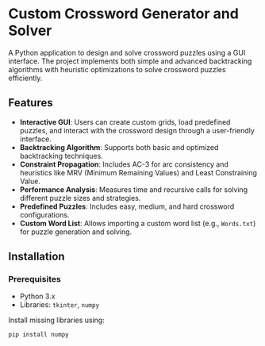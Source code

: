 # Custom Crossword Generator and Solver

A Python application to design and solve crossword puzzles using a GUI interface. The project implements both simple and advanced backtracking algorithms with heuristic optimizations to solve crossword puzzles efficiently.

## Features

- **Interactive GUI**: Users can create custom grids, load predefined puzzles, and interact with the crossword design through a user-friendly interface.
- **Backtracking Algorithm**: Supports both basic and optimized backtracking techniques.
- **Constraint Propagation**: Includes AC-3 for arc consistency and heuristics like MRV (Minimum Remaining Values) and Least Constraining Value.
- **Performance Analysis**: Measures time and recursive calls for solving different puzzle sizes and strategies.
- **Predefined Puzzles**: Includes easy, medium, and hard crossword configurations.
- **Custom Word List**: Allows importing a custom word list (e.g., `Words.txt`) for puzzle generation and solving.

## Installation

### Prerequisites

- Python 3.x
- Libraries: `tkinter`, `numpy`

Install missing libraries using:

```bash
pip install numpy
```
